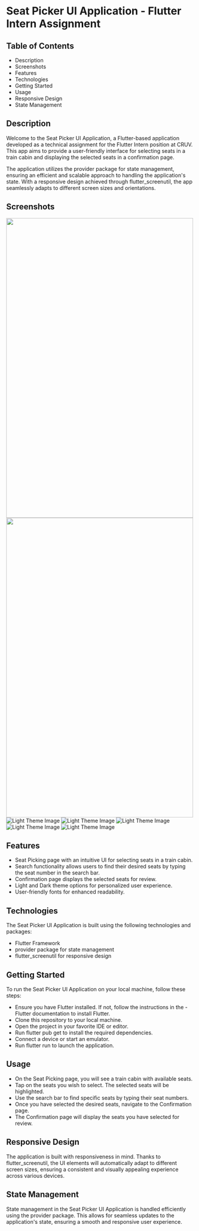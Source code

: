 # Seat Picker UI Application - Flutter Intern Assignment

## Table of Contents
- Description
- Screenshots
- Features
- Technologies
- Getting Started
- Usage
- Responsive Design
- State Management

## Description
Welcome to the Seat Picker UI Application, a Flutter-based application developed as a technical assignment for the Flutter Intern position at CRUV. This app aims to provide a user-friendly interface for selecting seats in a train cabin and displaying the selected seats in a confirmation page.

The application utilizes the provider package for state management, ensuring an efficient and scalable approach to handling the application's state. With a responsive design achieved through flutter_screenutil, the app seamlessly adapts to different screen sizes and orientations.

## Screenshots

<img src="assets/screenshots/Screenshot_1689878777.png"  width="500" height="800"><img src="assets/screenshots/Screenshot_1689878803.png"  width="500" height="800">
![Light Theme Image](assets/screenshots/Screenshot_1689878803.png)
![Light Theme Image](assets/screenshots/Screenshot_1689878793.png)
![Light Theme Image](assets/screenshots/Screenshot_1689878825.png)
![Light Theme Image](assets/screenshots/Screenshot_1689878832.png)
![Light Theme Image](assets/screenshots/Screenshot_1689878833.png)

## Features
- Seat Picking page with an intuitive UI for selecting seats in a train cabin.
- Search functionality allows users to find their desired seats by typing the seat number in the search bar.
- Confirmation page displays the selected seats for review.
- Light and Dark theme options for personalized user experience.
- User-friendly fonts for enhanced readability.
## Technologies
The Seat Picker UI Application is built using the following technologies and packages:

- Flutter Framework
- provider package for state management
- flutter_screenutil for responsive design

## Getting Started
To run the Seat Picker UI Application on your local machine, follow these steps:

- Ensure you have Flutter installed. If not, follow the instructions in the - Flutter documentation to install Flutter.
- Clone this repository to your local machine.
- Open the project in your favorite IDE or editor.
- Run flutter pub get to install the required dependencies.
- Connect a device or start an emulator.
- Run flutter run to launch the application.

## Usage
- On the Seat Picking page, you will see a train cabin with available seats.
- Tap on the seats you wish to select. The selected seats will be highlighted.
- Use the search bar to find specific seats by typing their seat numbers.
- Once you have selected the desired seats, navigate to the Confirmation page.
- The Confirmation page will display the seats you have selected for review.

## Responsive Design
The application is built with responsiveness in mind. Thanks to flutter_screenutil, the UI elements will automatically adapt to different screen sizes, ensuring a consistent and visually appealing experience across various devices.

## State Management
State management in the Seat Picker UI Application is handled efficiently using the provider package. This allows for seamless updates to the application's state, ensuring a smooth and responsive user experience.

